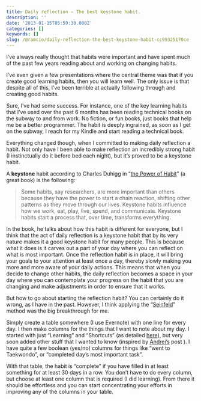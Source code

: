 ```yaml
---
title: Daily reflection — The best keystone habit.
description: ''
date: '2013-01-15T05:59:30.000Z'
categories: []
keywords: []
slug: /@ramcio/daily-reflection-the-best-keystone-habit-cc99325170ce
---
```


I’ve always really thought that habits were important and have spent much of the past few years reading about and working on changing habits.

I’ve even given a few presentations where the central theme was that if you create good learning habits, then you will learn well. The only issue is that despite all of this, I’ve been terrible at actually following through and creating good habits.

Sure, I’ve had some success. For instance, one of the key learning habits that I’ve used over the past 6 months has been reading technical books on the subway to and from work. No fiction, or fun books, just books that help me be a better programmer. The habit is deeply ingrained, as soon as I get on the subway, I reach for my Kindle and start reading a technical book.

Everything changed though, when I committed to making daily reflection a habit. Not only have I been able to make reflection an incredibly strong habit (I instinctually do it before bed each night), but it’s proved to be a keystone habit.

A **keystone** habit according to Charles Duhigg in “[the Power of Habit](http://www.amazon.com/Power-Habit-What-Life-Business/dp/1400069289 "Power of habit")” (a great book) is the following:

> Some habits, say researchers, are more important than others because they have the power to start a chain reaction, shifting other patterns as they move through our lives. Keystone habits influence how we work, eat, play, live, spend, and communicate. Keystone habits start a process that, over time, transforms everything.

In the book, he talks about how this habit is different for everyone, but I think that the act of daily reflection is a keystone habit that by its very nature makes it a good keystone habit for many people. This is because what it does is it carves out a part of your day where you can reflect on what is most important. Once the reflection habit is in place, it will bring your goals to your attention at least once a day, thereby slowly making you more and more aware of your daily actions. This means that when you decide to change other habits, the daily reflection becomes a space in your day where you can contemplate your progress on the habit that you are changing and make adjustments in order to ensure that it works.

But how to go about starting the reflection habit? You can certainly do it wrong, as I have in the past. However, I think applying the “[Seinfeld](http://lifehacker.com/281626/jerry-seinfelds-productivity-secret "Seinfeld method")” method was the big breakthrough for me.

Simply create a table somewhere (I use Evernote) with one line for every day. I then make columns for the things that I want to note about my day. I started with just “Learning” and “Shortcuts” (as detailed [here](http://andremalan.net/blog/2012/05/13/reflection-reboot/ "Reflection Reboot")), but very soon added other stuff that I wanted to know (inspired by [Andrei’s](http://designcodelearn.com/2012/05/14/my-life-tracking-qs-system/ "Andrei QS system") post ). I have quite a few boolean (yes/no) columns for things like “went to Taekwondo”, or “completed day’s most important task”.

With that table, the habit is “complete” if you have filled in at least something for at least 30 days in a row. You don’t have to do every column, but choose at least one column that is required (I did learning). From there it should be effortless and you can start concentrating your efforts in improving any of the columns in your table.